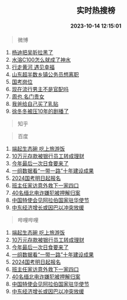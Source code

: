 <div align="center"><h2>实时热搜榜</h2><h4>2023-10-14 12:15:01</h4></div>

> 微博  

1. [杨迪把吴昕拉黑了](https://s.weibo.com/weibo?q=%23%E6%9D%A8%E8%BF%AA%E6%8A%8A%E5%90%B4%E6%98%95%E6%8B%89%E9%BB%91%E4%BA%86%23&t=31&band_rank=1&Refer=top)<br />
2. [水溶C100怎么就成了神水](https://s.weibo.com/weibo?q=%E6%B0%B4%E6%BA%B6C100%E6%80%8E%E4%B9%88%E5%B0%B1%E6%88%90%E4%BA%86%E7%A5%9E%E6%B0%B4&t=31&band_rank=2&Refer=top)<br />
3. [行走黄河 遇见幸福](https://s.weibo.com/weibo?q=%23%E8%A1%8C%E8%B5%B0%E9%BB%84%E6%B2%B3%20%E9%81%87%E8%A7%81%E5%B9%B8%E7%A6%8F%23&t=31&band_rank=3&Refer=top)<br />
4. [山东超半数乡镇公务员想离职](https://s.weibo.com/weibo?q=%23%E5%B1%B1%E4%B8%9C%E8%B6%85%E5%8D%8A%E6%95%B0%E4%B9%A1%E9%95%87%E5%85%AC%E5%8A%A1%E5%91%98%E6%83%B3%E7%A6%BB%E8%81%8C%23&t=31&band_rank=4&Refer=top)<br />
5. [国考岗位](https://s.weibo.com/weibo?q=%E5%9B%BD%E8%80%83%E5%B2%97%E4%BD%8D&t=31&band_rank=5&Refer=top)<br />
6. [现在流行男主不是官配吗](https://s.weibo.com/weibo?q=%23%E7%8E%B0%E5%9C%A8%E6%B5%81%E8%A1%8C%E7%94%B7%E4%B8%BB%E4%B8%8D%E6%98%AF%E5%AE%98%E9%85%8D%E5%90%97%23&t=31&band_rank=6&Refer=top)<br />
7. [周也 名门贵女](https://s.weibo.com/weibo?q=%E5%91%A8%E4%B9%9F%20%E5%90%8D%E9%97%A8%E8%B4%B5%E5%A5%B3&t=31&band_rank=7&Refer=top)<br />
8. [我爸给自己买了乳贴](https://s.weibo.com/weibo?q=%23%E6%88%91%E7%88%B8%E7%BB%99%E8%87%AA%E5%B7%B1%E4%B9%B0%E4%BA%86%E4%B9%B3%E8%B4%B4%23&t=31&band_rank=8&Refer=top)<br />
9. [徐冬冬被压10年的剧播了](https://s.weibo.com/weibo?q=%23%E5%BE%90%E5%86%AC%E5%86%AC%E8%A2%AB%E5%8E%8B10%E5%B9%B4%E7%9A%84%E5%89%A7%E6%92%AD%E4%BA%86%23&t=31&band_rank=9&Refer=top)<br />

> 知乎  


> 百度  

1. [端起生态碗 吃上旅游饭](https://www.baidu.com/s?wd=%E7%AB%AF%E8%B5%B7%E7%94%9F%E6%80%81%E7%A2%97+%E5%90%83%E4%B8%8A%E6%97%85%E6%B8%B8%E9%A5%AD&sa=fyb_news&rsv_dl=fyb_news)<br />
2. [10万元存款被银行员工转成理财](https://www.baidu.com/s?wd=10%E4%B8%87%E5%85%83%E5%AD%98%E6%AC%BE%E8%A2%AB%E9%93%B6%E8%A1%8C%E5%91%98%E5%B7%A5%E8%BD%AC%E6%88%90%E7%90%86%E8%B4%A2&sa=fyb_news&rsv_dl=fyb_news)<br />
3. [今年最后一次日食要来了](https://www.baidu.com/s?wd=%E4%BB%8A%E5%B9%B4%E6%9C%80%E5%90%8E%E4%B8%80%E6%AC%A1%E6%97%A5%E9%A3%9F%E8%A6%81%E6%9D%A5%E4%BA%86&sa=fyb_news&rsv_dl=fyb_news)<br />
4. [一组数据看“一带一路”十年建设成果](https://www.baidu.com/s?wd=%E4%B8%80%E7%BB%84%E6%95%B0%E6%8D%AE%E7%9C%8B%E2%80%9C%E4%B8%80%E5%B8%A6%E4%B8%80%E8%B7%AF%E2%80%9D%E5%8D%81%E5%B9%B4%E5%BB%BA%E8%AE%BE%E6%88%90%E6%9E%9C&sa=fyb_news&rsv_dl=fyb_news)<br />
5. [2024国考明日起报名](https://www.baidu.com/s?wd=2024%E5%9B%BD%E8%80%83%E6%98%8E%E6%97%A5%E8%B5%B7%E6%8A%A5%E5%90%8D&sa=fyb_news&rsv_dl=fyb_news)<br />
6. [班主任家访意外救下一家四口](https://www.baidu.com/s?wd=%E7%8F%AD%E4%B8%BB%E4%BB%BB%E5%AE%B6%E8%AE%BF%E6%84%8F%E5%A4%96%E6%95%91%E4%B8%8B%E4%B8%80%E5%AE%B6%E5%9B%9B%E5%8F%A3&sa=fyb_news&rsv_dl=fyb_news)<br />
7. [40名缅北电诈嫌犯被押解归案](https://www.baidu.com/s?wd=40%E5%90%8D%E7%BC%85%E5%8C%97%E7%94%B5%E8%AF%88%E5%AB%8C%E7%8A%AF%E8%A2%AB%E6%8A%BC%E8%A7%A3%E5%BD%92%E6%A1%88&sa=fyb_news&rsv_dl=fyb_news)<br />
8. [中国特使会见阿拉伯国家驻华使节](https://www.baidu.com/s?wd=%E4%B8%AD%E5%9B%BD%E7%89%B9%E4%BD%BF%E4%BC%9A%E8%A7%81%E9%98%BF%E6%8B%89%E4%BC%AF%E5%9B%BD%E5%AE%B6%E9%A9%BB%E5%8D%8E%E4%BD%BF%E8%8A%82&sa=fyb_news&rsv_dl=fyb_news)<br />
9. [中东经济增长或因巴以冲突放缓](https://www.baidu.com/s?wd=%E4%B8%AD%E4%B8%9C%E7%BB%8F%E6%B5%8E%E5%A2%9E%E9%95%BF%E6%88%96%E5%9B%A0%E5%B7%B4%E4%BB%A5%E5%86%B2%E7%AA%81%E6%94%BE%E7%BC%93&sa=fyb_news&rsv_dl=fyb_news)<br />

> 哔哩哔哩  

1. [端起生态碗 吃上旅游饭](https://www.baidu.com/s?wd=%E7%AB%AF%E8%B5%B7%E7%94%9F%E6%80%81%E7%A2%97+%E5%90%83%E4%B8%8A%E6%97%85%E6%B8%B8%E9%A5%AD&sa=fyb_news&rsv_dl=fyb_news)<br />
2. [10万元存款被银行员工转成理财](https://www.baidu.com/s?wd=10%E4%B8%87%E5%85%83%E5%AD%98%E6%AC%BE%E8%A2%AB%E9%93%B6%E8%A1%8C%E5%91%98%E5%B7%A5%E8%BD%AC%E6%88%90%E7%90%86%E8%B4%A2&sa=fyb_news&rsv_dl=fyb_news)<br />
3. [今年最后一次日食要来了](https://www.baidu.com/s?wd=%E4%BB%8A%E5%B9%B4%E6%9C%80%E5%90%8E%E4%B8%80%E6%AC%A1%E6%97%A5%E9%A3%9F%E8%A6%81%E6%9D%A5%E4%BA%86&sa=fyb_news&rsv_dl=fyb_news)<br />
4. [一组数据看“一带一路”十年建设成果](https://www.baidu.com/s?wd=%E4%B8%80%E7%BB%84%E6%95%B0%E6%8D%AE%E7%9C%8B%E2%80%9C%E4%B8%80%E5%B8%A6%E4%B8%80%E8%B7%AF%E2%80%9D%E5%8D%81%E5%B9%B4%E5%BB%BA%E8%AE%BE%E6%88%90%E6%9E%9C&sa=fyb_news&rsv_dl=fyb_news)<br />
5. [2024国考明日起报名](https://www.baidu.com/s?wd=2024%E5%9B%BD%E8%80%83%E6%98%8E%E6%97%A5%E8%B5%B7%E6%8A%A5%E5%90%8D&sa=fyb_news&rsv_dl=fyb_news)<br />
6. [班主任家访意外救下一家四口](https://www.baidu.com/s?wd=%E7%8F%AD%E4%B8%BB%E4%BB%BB%E5%AE%B6%E8%AE%BF%E6%84%8F%E5%A4%96%E6%95%91%E4%B8%8B%E4%B8%80%E5%AE%B6%E5%9B%9B%E5%8F%A3&sa=fyb_news&rsv_dl=fyb_news)<br />
7. [40名缅北电诈嫌犯被押解归案](https://www.baidu.com/s?wd=40%E5%90%8D%E7%BC%85%E5%8C%97%E7%94%B5%E8%AF%88%E5%AB%8C%E7%8A%AF%E8%A2%AB%E6%8A%BC%E8%A7%A3%E5%BD%92%E6%A1%88&sa=fyb_news&rsv_dl=fyb_news)<br />
8. [中国特使会见阿拉伯国家驻华使节](https://www.baidu.com/s?wd=%E4%B8%AD%E5%9B%BD%E7%89%B9%E4%BD%BF%E4%BC%9A%E8%A7%81%E9%98%BF%E6%8B%89%E4%BC%AF%E5%9B%BD%E5%AE%B6%E9%A9%BB%E5%8D%8E%E4%BD%BF%E8%8A%82&sa=fyb_news&rsv_dl=fyb_news)<br />
9. [中东经济增长或因巴以冲突放缓](https://www.baidu.com/s?wd=%E4%B8%AD%E4%B8%9C%E7%BB%8F%E6%B5%8E%E5%A2%9E%E9%95%BF%E6%88%96%E5%9B%A0%E5%B7%B4%E4%BB%A5%E5%86%B2%E7%AA%81%E6%94%BE%E7%BC%93&sa=fyb_news&rsv_dl=fyb_news)<br />
